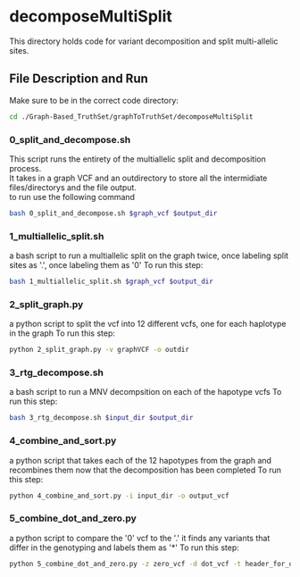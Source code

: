 # decomposeMultiSplit

This directory holds code for variant decomposition and split multi-allelic sites.

## File Description and Run

Make sure to be in the correct code directory:
```bash
cd ./Graph-Based_TruthSet/graphToTruthSet/decomposeMultiSplit
```
### 0_split_and_decompose.sh
This script runs the entirety of the multiallelic split and decomposition process.\
It takes in a graph VCF and an outdirectory to store all the intermidiate files/directorys and the file output.\
to run use the following command
```bash
bash 0_split_and_decompose.sh $graph_vcf $output_dir
```

### 1_multiallelic_split.sh
a bash script to run a multiallelic split on the graph twice, once labeling split sites as '.', once labeling them as '0'
To run this step:
```bash
bash 1_multiallelic_split.sh $graph_vcf $output_dir
```

### 2_split_graph.py
a python script to split the vcf into 12 different vcfs, one for each haplotype in the graph
To run this step:
```bash
python 2_split_graph.py -v graphVCF -o outdir
```

### 3_rtg_decompose.sh
a bash script to run a MNV decompsition on each of the hapotype vcfs
To run this step:
```bash
bash 3_rtg_decompose.sh $input_dir $output_dir
```

### 4_combine_and_sort.py
a python script that takes each of the 12 hapotypes from the graph and recombines them now that
the decomposition has been completed 
To run this step:
```bash
python 4_combine_and_sort.py -i input_dir -o output_vcf
```

### 5_combine_dot_and_zero.py
a python script to compare the '0' vcf to the '.'
it finds any variants that differ in the genotyping and labels them as '*'
To run this step:
```bash
python 5_combine_dot_and_zero.py -z zero_vcf -d dot_vcf -t header_for_output_vcf -o output_vcf
```
